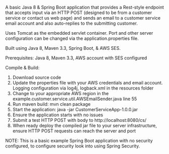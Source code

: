 A basic Java 8 & Spring Boot application that provides a Rest-style endpoint that accepts input via an HTTP POST 
(designed to be from a customer service or contact us web page) and sends an email to a customer service 
email account and also auto-replies to the submitting customer.

Uses Tomcat as the embedded servlet container. Port and other server configuration can be changed via the 
application.properties file.

Built using Java 8, Maven 3.3, Spring Boot, & AWS SES.

Prerequisites: Java 8, Maven 3.3, AWS account with SES configured

Compile & Build:
1. Download source code
2. Update the properties file with your AWS credentials and email account. Logging configuration via log4j, logback.xml in the resources folder
3. Change to your appropriate AWS region in the example.customer.service.util.AWSEmailSender.java line 55
4. Run maven build: mvn clean package
5. Start the application: java -jar CustomerServiceApp-1.0.0.jar
6. Ensure the application starts with no issues
7. Submit a test HTTP POST with body to http://localhost:8080/cs/
8. When ready deploy the compiled jar file to your server infrastructure, ensure HTTP POST requests can reach the server and port

NOTE: This is a basic example Spring Boot application with no security configured, to configure security 
look into using Spring Security.
